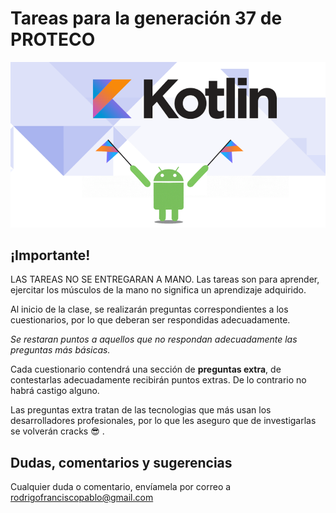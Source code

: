 # Tareas para la generación 37 de PROTECO

![](./img/portada.png)

## ¡Importante!

LAS TAREAS NO SE ENTREGARAN A MANO. Las tareas son para aprender, ejercitar los músculos de la mano no significa un aprendizaje adquirido.

Al inicio de la clase, se realizarán preguntas correspondientes a los cuestionarios, por lo que deberan ser respondidas adecuadamente.

*Se restaran puntos a aquellos que no respondan adecuadamente las preguntas más básicas.*

Cada cuestionario contendrá una sección de **preguntas extra**, de contestarlas adecuadamente recibirán puntos extras. De lo contrario no habrá castigo alguno.

Las preguntas extra tratan de las tecnologias que más usan los desarrolladores profesionales, por lo que les aseguro que de investigarlas se volverán cracks 😎 .

## Dudas, comentarios y sugerencias 

Cualquier duda o comentario, envíamela por correo a rodrigofranciscopablo@gmail.com